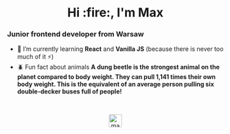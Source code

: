 <h1 align="center">Hi :fire:, I'm Max</h1>
<h3 align="left">Junior frontend developer from Warsaw</h3>

- 🌱 I’m currently learning **React** and **Vanilla JS** (because there is never too much of it :zap:)
- :beetle: Fun fact about animals **A dung beetle is the strongest animal on the planet compared to body weight. They can pull 1,141 times their own body weight. This is the equivalent of an average person pulling six double-decker buses full of people!**
<br />
<p align="center"><!--<img src="https://raw.githubusercontent.com/devicons/devicon/c7d326b6009e60442abc35fa45706d6f30ee4c8e/icons/html5/html5-original.svg" alt="html5" width="40" height="40"/> <img src="https://raw.githubusercontent.com/devicons/devicon/c7d326b6009e60442abc35fa45706d6f30ee4c8e/icons/css3/css3-original.svg" alt="css3" width="40" height="40"/> <img src="https://raw.githubusercontent.com/devicons/devicon/c7d326b6009e60442abc35fa45706d6f30ee4c8e/icons/javascript/javascript-original.svg" alt="javascript" width="40" height="40"/></p><p align="center">-->
<a href="https://linkedin.com/in/maksymilianmroz" target="blank"><img align="center" src="https://cdn.jsdelivr.net/npm/simple-icons@3.0.1/icons/linkedin.svg" alt="maksymilianmroz" height="30" width="30" /></a>
</p>
